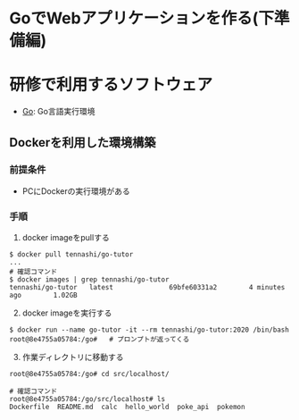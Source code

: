 GoでWebアプリケーションを作る(下準備編)
===

# 研修で利用するソフトウェア
* [Go](https://golang.org/): Go言語実行環境

## Dockerを利用した環境構築
### 前提条件
* PCにDockerの実行環境がある

### 手順
1. docker imageをpullする

```shell
$ docker pull tennashi/go-tutor
...
# 確認コマンド
$ docker images | grep tennashi/go-tutor
tennashi/go-tutor   latest              69bfe60331a2        4 minutes ago        1.02GB
```

2. docker imageを実行する

```shell
$ docker run --name go-tutor -it --rm tennashi/go-tutor:2020 /bin/bash
root@8e4755a05784:/go#   # プロンプトが返ってくる
```

3. 作業ディレクトリに移動する

```shell
root@8e4755a05784:/go# cd src/localhost/

# 確認コマンド
root@8e4755a05784:/go/src/localhost# ls
Dockerfile  README.md  calc  hello_world  poke_api  pokemon
```

